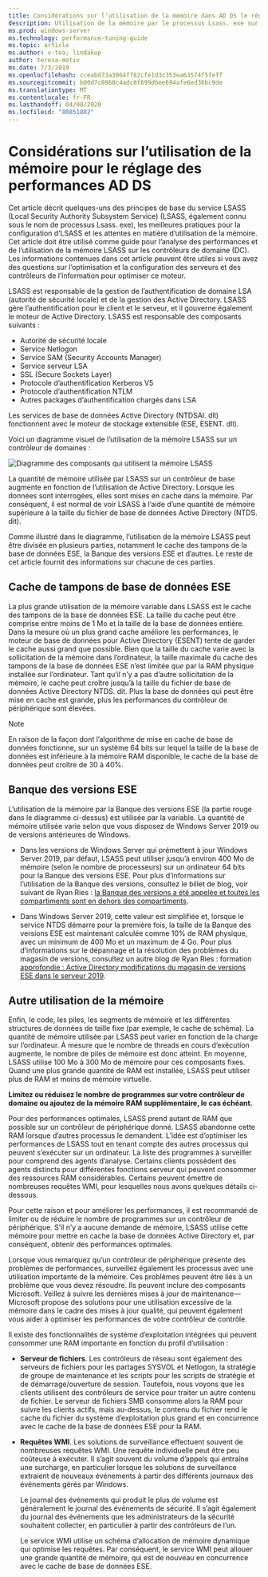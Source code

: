 ```yaml
---
title: Considérations sur l’utilisation de la mémoire dans AD DS le réglage des performances
description: Utilisation de la mémoire par le processus Lsass. exe sur les contrôleurs de domaine qui exécutent Windows Server 2012 R2, 2016 et 2019.
ms.prod: windows-server
ms.technology: performance-tuning-guide
ms.topic: article
ms.author: v-tea; lindakup
author: teresa-motiv
ms.date: 7/3/2019
ms.openlocfilehash: cceabd73a3064ff82cfe1d3c353ea63574f5feff
ms.sourcegitcommit: b00d7c8968c4adc8f699dbee694afe6ed36bc9de
ms.translationtype: MT
ms.contentlocale: fr-FR
ms.lasthandoff: 04/08/2020
ms.locfileid: "80851882"
---
```

# <a name="memory-usage-considerations-for-ad-ds-performance-tuning"></a>Considérations sur l’utilisation de la mémoire pour le réglage des performances AD DS

Cet article décrit quelques-uns des principes de base du service LSASS (Local Security Authority Subsystem Service) (LSASS, également connu sous le nom de processus Lsass. exe), les meilleures pratiques pour la configuration d’LSASS et les attentes en matière d’utilisation de la mémoire. Cet article doit être utilisé comme guide pour l’analyse des performances et de l’utilisation de la mémoire LSASS sur les contrôleurs de domaine (DC). Les informations contenues dans cet article peuvent être utiles si vous avez des questions sur l’optimisation et la configuration des serveurs et des contrôleurs de l’information pour optimiser ce moteur.  

LSASS est responsable de la gestion de l’authentification de domaine LSA (autorité de sécurité locale) et de la gestion des Active Directory. LSASS gère l’authentification pour le client et le serveur, et il gouverne également le moteur de Active Directory. LSASS est responsable des composants suivants :  

- Autorité de sécurité locale
- Service Netlogon
- Service SAM (Security Accounts Manager)
- Service serveur LSA
- SSL (Secure Sockets Layer)
- Protocole d’authentification Kerberos V5
- Protocole d’authentification NTLM
- Autres packages d’authentification chargés dans LSA

Les services de base de données Active Directory (NTDSAI. dll) fonctionnent avec le moteur de stockage extensible (ESE, ESENT. dll).

Voici un diagramme visuel de l’utilisation de la mémoire LSASS sur un contrôleur de domaines :

![Diagramme des composants qui utilisent la mémoire LSASS](media/domain-controller-lsass-memory-usage.png)  

La quantité de mémoire utilisée par LSASS sur un contrôleur de base augmente en fonction de l’utilisation de Active Directory. Lorsque les données sont interrogées, elles sont mises en cache dans la mémoire. Par conséquent, il est normal de voir LSASS à l’aide d’une quantité de mémoire supérieure à la taille du fichier de base de données Active Directory (NTDS. dit).

Comme illustré dans le diagramme, l’utilisation de la mémoire LSASS peut être divisée en plusieurs parties, notamment le cache des tampons de la base de données ESE, la Banque des versions ESE et d’autres. Le reste de cet article fournit des informations sur chacune de ces parties.

## <a name="ese-database-buffer-cache"></a>Cache de tampons de base de données ESE  
La plus grande utilisation de la mémoire variable dans LSASS est le cache des tampons de la base de données ESE. La taille du cache peut être comprise entre moins de 1 Mo et la taille de la base de données entière. Dans la mesure où un plus grand cache améliore les performances, le moteur de base de données pour Active Directory (ESENT) tente de garder le cache aussi grand que possible. Bien que la taille du cache varie avec la sollicitation de la mémoire dans l’ordinateur, la taille maximale du cache des tampons de la base de données ESE n’est limitée *que* par la RAM physique installée sur l’ordinateur. Tant qu’il n’y a pas d’autre sollicitation de la mémoire, le cache peut croître jusqu’à la taille du fichier de base de données Active Directory NTDS. dit. Plus la base de données qui peut être mise en cache est grande, plus les performances du contrôleur de périphérique sont élevées.  
  
> [!NOTE]
> En raison de la façon dont l’algorithme de mise en cache de base de données fonctionne, sur un système 64 bits sur lequel la taille de la base de données est inférieure à la mémoire RAM disponible, le cache de la base de données peut croître de 30 à 40%.

## <a name="ese-version-store"></a>Banque des versions ESE

L’utilisation de la mémoire par la Banque des versions ESE (la partie rouge dans le diagramme ci-dessus) est utilisée par la variable. La quantité de mémoire utilisée varie selon que vous disposez de Windows Server 2019 ou de versions antérieures de Windows.

- Dans les versions de Windows Server qui prémettent à jour Windows Server 2019, par défaut, LSASS peut utiliser jusqu’à environ 400 Mo de mémoire (selon le nombre de processeurs) sur un ordinateur 64 bits pour la Banque des versions ESE. Pour plus d’informations sur l’utilisation de la Banque des versions, consultez le billet de blog, voir suivant de Ryan Ries : [la Banque des versions a été appelée et toutes les compartiments sont en dehors des compartiments](https://techcommunity.microsoft.com/t5/Ask-the-Directory-Services-Team/The-Version-Store-Called-and-They-8217-re-All-Out-of-Buckets/ba-p/400415).

- Dans Windows Server 2019, cette valeur est simplifiée et, lorsque le service NTDS démarre pour la première fois, la taille de la Banque des versions ESE est maintenant calculée comme 10% de RAM physique, avec un minimum de 400 Mo et un maximum de 4 Go. Pour plus d’informations sur le dépannage et la résolution des problèmes du magasin de versions, consultez un autre blog de Ryan Ries : formation [approfondie : Active Directory modifications du magasin de versions ESE dans le serveur 2019](https://techcommunity.microsoft.com/t5/Ask-the-Directory-Services-Team/Deep-Dive-Active-Directory-ESE-Version-Store-Changes-in-Server/ba-p/400510).

## <a name="other-memory-use"></a>Autre utilisation de la mémoire

Enfin, le code, les piles, les segments de mémoire et les différentes structures de données de taille fixe (par exemple, le cache de schéma). La quantité de mémoire utilisée par LSASS peut varier en fonction de la charge sur l’ordinateur. À mesure que le nombre de threads en cours d’exécution augmente, le nombre de piles de mémoire est donc atteint. En moyenne, LSASS utilise 100 Mo à 300 Mo de mémoire pour ces composants fixes. Quand une plus grande quantité de RAM est installée, LSASS peut utiliser plus de RAM et moins de mémoire virtuelle.

**Limitez ou réduisez le nombre de programmes sur votre contrôleur de domaine ou ajoutez de la mémoire RAM supplémentaire, le cas échéant.**

Pour des performances optimales, LSASS prend autant de RAM que possible sur un contrôleur de périphérique donné. LSASS abandonne cette RAM lorsque d’autres processus le demandent. L’idée est d’optimiser les performances de LSASS tout en tenant compte des autres processus qui peuvent s’exécuter sur un ordinateur. La liste des programmes à surveiller pour comprend des agents d’analyse. Certains clients possèdent des agents distincts pour différentes fonctions serveur qui peuvent consommer des ressources RAM considérables. Certains peuvent émettre de nombreuses requêtes WMI, pour lesquelles nous avons quelques détails ci-dessous.

Pour cette raison et pour améliorer les performances, il est recommandé de limiter ou de réduire le nombre de programmes sur un contrôleur de périphérique. S’il n’y a aucune demande de mémoire, LSASS utilise cette mémoire pour mettre en cache la base de données Active Directory et, par conséquent, obtenir des performances optimales.

Lorsque vous remarquez qu’un contrôleur de périphérique présente des problèmes de performances, surveillez également les processus avec une utilisation importante de la mémoire. Ces problèmes peuvent être liés à un problème que vous devez résoudre. Ils peuvent inclure des composants Microsoft. Veillez à suivre les dernières mises à jour de maintenance&mdash;Microsoft propose des solutions pour une utilisation excessive de la mémoire dans le cadre des mises à jour qualité, qui peuvent également vous aider à optimiser les performances de votre contrôleur de contrôle.

Il existe des fonctionnalités de système d’exploitation intégrées qui peuvent consommer une RAM importante en fonction du profil d’utilisation :

- **Serveur de fichiers**. Les contrôleurs de réseau sont également des serveurs de fichiers pour les partages SYSVOL et Netlogon, la stratégie de groupe de maintenance et les scripts pour les scripts de stratégie et de démarrage/ouverture de session.
  Toutefois, nous voyons que les clients utilisent des contrôleurs de service pour traiter un autre contenu de fichier. Le serveur de fichiers SMB consomme alors la RAM pour suivre les clients actifs, mais au-dessus, le contenu du fichier rend le cache du fichier du système d’exploitation plus grand et en concurrence avec le cache de la base de données ESE pour la RAM.  

- **Requêtes WMI**. Les solutions de surveillance effectuent souvent de nombreuses requêtes WMI. Une requête individuelle peut être peu coûteuse à exécuter. Il s’agit souvent du volume d’appels qui entraîne une surcharge, en particulier lorsque les solutions de surveillance extraient de nouveaux événements à partir des différents journaux des événements gérés par Windows.  

  Le journal des événements qui produit le plus de volume est généralement le journal des événements de sécurité. Il s’agit également du journal des événements que les administrateurs de la sécurité souhaitent collecter, en particulier à partir des contrôleurs de l’un.  

  Le service WMI utilise un schéma d’allocation de mémoire dynamique qui optimise les requêtes. Par conséquent, le service WMI peut allouer une grande quantité de mémoire, qui est de nouveau en concurrence avec le cache de base de données ESE.  
